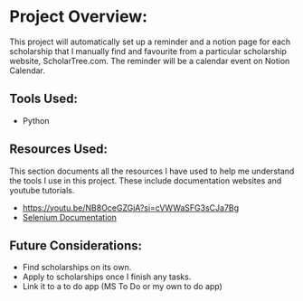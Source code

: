 # Project Overview:

This project will automatically set up a reminder and a notion page for each scholarship that I manually find and favourite from a particular scholarship website, ScholarTree.com. The reminder will be a calendar event on Notion Calendar.

## Tools Used: 

- Python

## Resources Used: 

This section documents all the resources I have used to help me understand the tools I use in this project. These include documentation websites and youtube tutorials.

- https://youtu.be/NB8OceGZGjA?si=cVWWaSFG3sCJa7Bg
- [Selenium Documentation](https://www.selenium.dev/documentation/)

## Future Considerations: 

- Find scholarships on its own.
- Apply to scholarships once I finish any tasks.
- Link it to a to do app (MS To Do or my own to do app)